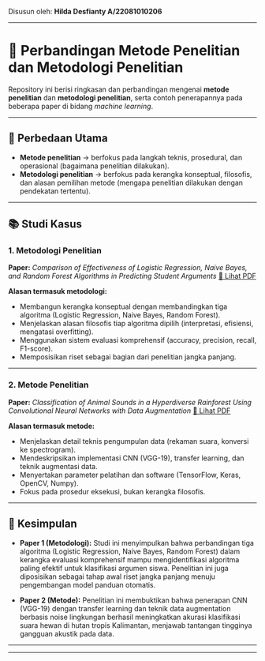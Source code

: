 Disusun oleh: **Hilda Desfianty A/22081010206**

---

# 📄 Perbandingan Metode Penelitian dan Metodologi Penelitian

Repository ini berisi ringkasan dan perbandingan mengenai **metode penelitian** dan **metodologi penelitian**, serta contoh penerapannya pada beberapa paper di bidang *machine learning*.

---

## 🔑 Perbedaan Utama

* **Metode penelitian** → berfokus pada langkah teknis, prosedural, dan operasional (bagaimana penelitian dilakukan).
* **Metodologi penelitian** → berfokus pada kerangka konseptual, filosofis, dan alasan pemilihan metode (mengapa penelitian dilakukan dengan pendekatan tertentu).

---

## 📚 Studi Kasus

### 1. Metodologi Penelitian

**Paper:** *Comparison of Effectiveness of Logistic Regression, Naive Bayes, and Random Forest Algorithms in Predicting Student Arguments*
[📄 Lihat PDF](./Metodologi_Paper.pdf)

**Alasan termasuk metodologi:**

* Membangun kerangka konseptual dengan membandingkan tiga algoritma (Logistic Regression, Naive Bayes, Random Forest).
* Menjelaskan alasan filosofis tiap algoritma dipilih (interpretasi, efisiensi, mengatasi overfitting).
* Menggunakan sistem evaluasi komprehensif (accuracy, precision, recall, F1-score).
* Memposisikan riset sebagai bagian dari penelitian jangka panjang.

---

### 2. Metode Penelitian

**Paper:** *Classification of Animal Sounds in a Hyperdiverse Rainforest Using Convolutional Neural Networks with Data Augmentation*
[📄 Lihat PDF](./Metode_Paper.pdf)

**Alasan termasuk metode:**

* Menjelaskan detail teknis pengumpulan data (rekaman suara, konversi ke spectrogram).
* Mendeskripsikan implementasi CNN (VGG-19), transfer learning, dan teknik augmentasi data.
* Menyertakan parameter pelatihan dan software (TensorFlow, Keras, OpenCV, Numpy).
* Fokus pada prosedur eksekusi, bukan kerangka filosofis.

---

## 📝 Kesimpulan

* **Paper 1 (Metodologi):**
  Studi ini menyimpulkan bahwa perbandingan tiga algoritma (Logistic Regression, Naive Bayes, Random Forest) dalam kerangka evaluasi komprehensif mampu mengidentifikasi algoritma paling efektif untuk klasifikasi argumen siswa. Penelitian ini juga diposisikan sebagai tahap awal riset jangka panjang menuju pengembangan model panduan otomatis.

* **Paper 2 (Metode):**
  Penelitian ini membuktikan bahwa penerapan CNN (VGG-19) dengan transfer learning dan teknik data augmentation berbasis noise lingkungan berhasil meningkatkan akurasi klasifikasi suara hewan di hutan tropis Kalimantan, menjawab tantangan tingginya gangguan akustik pada data.

---


---

